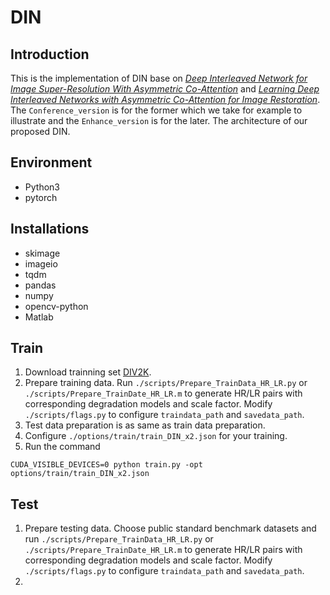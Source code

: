 # DIN
## Introduction 
This is the implementation of DIN base on [*Deep Interleaved Network for Image Super-Resolution With Asymmetric Co-Attention*](https://arxiv.org/abs/2004.11814) and [*Learning Deep Interleaved Networks with Asymmetric Co-Attention for Image Restoration*](https://arxiv.org/abs/2010.15689). The ```Conference_version``` is for the former which we take for example to illustrate and the ```Enhance_version``` is for the later. 
The architecture of our proposed DIN.
## Environment
+ Python3
+ pytorch
## Installations
+ skimage
+ imageio
+ tqdm
+ pandas
+ numpy
+ opencv-python
+ Matlab
## Train
1. Download trainning set [DIV2K](https://data.vision.ee.ethz.ch/cvl/DIV2K/).
2. Prepare training data. Run ```./scripts/Prepare_TrainData_HR_LR.py``` or ```./scripts/Prepare_TrainDate_HR_LR.m``` to generate HR/LR pairs with corresponding degradation models and scale factor. Modify ```./scripts/flags.py``` to configure ```traindata_path``` and ```savedata_path```.
3. Test data preparation is as same as train data preparation.
4. Configure ```./options/train/train_DIN_x2.json``` for your training.
5. Run the command
```
CUDA_VISIBLE_DEVICES=0 python train.py -opt options/train/train_DIN_x2.json
```
## Test
1. Prepare testing data. Choose public standard benchmark datasets and run ```./scripts/Prepare_TrainData_HR_LR.py``` or ```./scripts/Prepare_TrainDate_HR_LR.m``` to generate HR/LR pairs with corresponding degradation models and scale factor. Modify ```./scripts/flags.py``` to configure ```traindata_path``` and ```savedata_path```.
2. 
